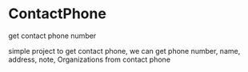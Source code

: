 # ContactPhone
get contact phone number

simple project to get contact phone, we can get phone number, name, address, note, Organizations from contact phone
